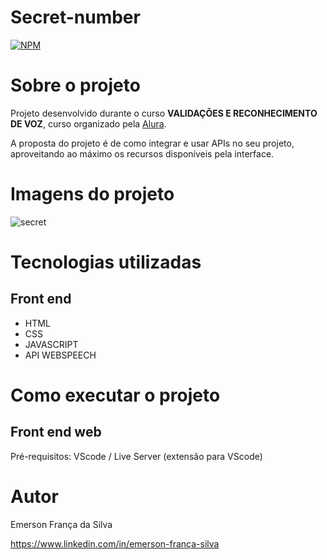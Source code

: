 # Secret-number

[![NPM](https://img.shields.io/npm/l/react)](https://github.com/Tecmarson/HTML/blob/main/LICENSE)

# Sobre o projeto

Projeto desenvolvido durante o curso **VALIDAÇÕES E RECONHECIMENTO DE VOZ**, curso organizado pela [Alura](https://www.alura.com.br/ "Site da Alura").

A proposta do projeto é de como integrar e usar APIs no seu projeto, aproveitando ao máximo os recursos disponíveis pela interface.

# Imagens do projeto

![secret](https://github.com/Tecmarson/Fokus/assets/65915029/9026bb88-01f2-4d06-a750-0c3129c40985)


# Tecnologias utilizadas
## Front end
- HTML
- CSS
- JAVASCRIPT
- API WEBSPEECH

# Como executar o projeto

## Front end web
Pré-requisitos: VScode / Live Server (extensão para VScode)

# Autor

Emerson França da Silva

https://www.linkedin.com/in/emerson-frança-silva
